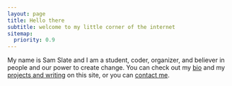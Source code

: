 ```yaml
---
layout: page
title: Hello there
subtitle: welcome to my little corner of the internet
sitemap:
  priority: 0.9
---
```


My name is Sam Slate and I am a student, coder, organizer, and believer in people and our power to create change. You can check out my [bio](/about) and my [projects and writing](/projectsandwriting) on this site, or you can [contact me](/contact).